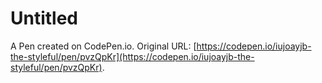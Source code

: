 # Untitled

A Pen created on CodePen.io. Original URL: [https://codepen.io/iujoayjb-the-styleful/pen/pvzQpKr](https://codepen.io/iujoayjb-the-styleful/pen/pvzQpKr).

